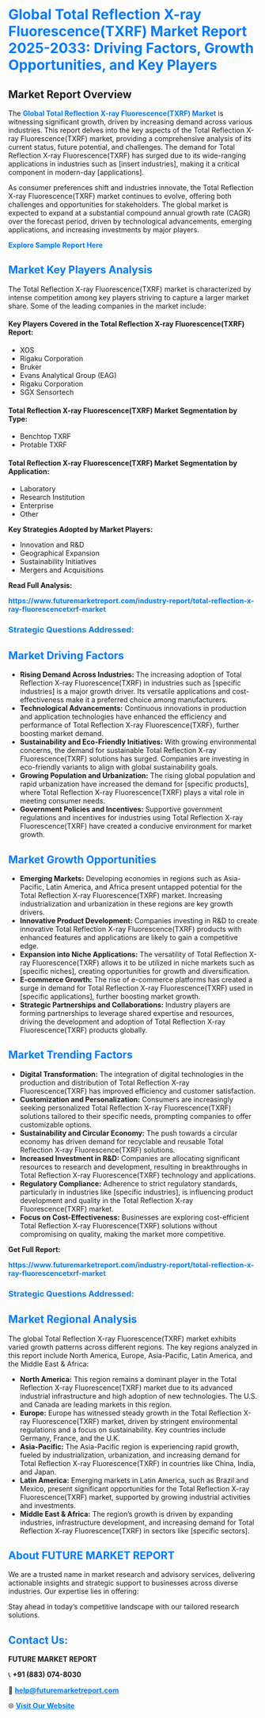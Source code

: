 <h1 style="color: #007BFF;">Global Total Reflection X-ray Fluorescence(TXRF) Market Report 2025-2033: Driving Factors, Growth Opportunities, and Key Players</h1>

<section id="overview">
<h2>Market Report Overview</h2>
<p>The <a href="https://www.futuremarketreport.com/industry-report/total-reflection-x-ray-fluorescencetxrf-market" style="color: #007BFF; text-decoration: none;"><strong>Global Total Reflection X-ray Fluorescence(TXRF) Market</strong></a> is witnessing significant growth, driven by increasing demand across various industries. This report delves into the key aspects of the Total Reflection X-ray Fluorescence(TXRF) market, providing a comprehensive analysis of its current status, future potential, and challenges. The demand for Total Reflection X-ray Fluorescence(TXRF) has surged due to its wide-ranging applications in industries such as [insert industries], making it a critical component in modern-day [applications].</p>
<p>As consumer preferences shift and industries innovate, the Total Reflection X-ray Fluorescence(TXRF) market continues to evolve, offering both challenges and opportunities for stakeholders. The global market is expected to expand at a substantial compound annual growth rate (CAGR) over the forecast period, driven by technological advancements, emerging applications, and increasing investments by major players.</p>
</section>

<section id="overview">
<p><a href="https://www.futuremarketreport.com/request-sample/reportId=91547" style="color: #007BFF; text-decoration: none;"><strong>Explore Sample Report Here</strong></a></p>
</section>

<section id="key-players">
<h2 style="color: #007BFF;">Market Key Players Analysis</h2>
<p>The Total Reflection X-ray Fluorescence(TXRF) market is characterized by intense competition among key players striving to capture a larger market share. Some of the leading companies in the market include:</p>
<h4>Key Players Covered in the Total Reflection X-ray Fluorescence(TXRF) Report:</h4>
<ul><li>XOS</li><li>Rigaku Corporation</li><li>Bruker</li><li>Evans Analytical Group (EAG)</li><li>Rigaku Corporation</li><li>SGX Sensortech</li></ul>
<h4>Total Reflection X-ray Fluorescence(TXRF) Market Segmentation by Type:</h4>
<ul><li>Benchtop TXRF</li><li>Protable TXRF</li></ul>

<h4>Total Reflection X-ray Fluorescence(TXRF) Market Segmentation by Application:</h4>
<ul><li>Laboratory</li><li>Research Institution</li><li>Enterprise</li><li>Other</li></ul>
<p><strong>Key Strategies Adopted by Market Players:</strong></p>
<ul>
<li>Innovation and R&D</li>
<li>Geographical Expansion</li>
<li>Sustainability Initiatives</li>
<li>Mergers and Acquisitions</li>
</ul>
</section>

<section>
<p><strong>Read Full Analysis: </strong></p><a href="https://www.futuremarketreport.com/industry-report/total-reflection-x-ray-fluorescencetxrf-market" style="color: #007BFF; text-decoration: none;"><strong>https://www.futuremarketreport.com/industry-report/total-reflection-x-ray-fluorescencetxrf-market</strong></a>
<h3 style="color: #007BFF;">Strategic Questions Addressed:</h3>
</section>

<section id="driving-factors">
<h2 style="color: #007BFF;">Market Driving Factors</h2>
<ul>
<li><strong>Rising Demand Across Industries:</strong> The increasing adoption of Total Reflection X-ray Fluorescence(TXRF) in industries such as [specific industries] is a major growth driver. Its versatile applications and cost-effectiveness make it a preferred choice among manufacturers.</li>
<li><strong>Technological Advancements:</strong> Continuous innovations in production and application technologies have enhanced the efficiency and performance of Total Reflection X-ray Fluorescence(TXRF), further boosting market demand.</li>
<li><strong>Sustainability and Eco-Friendly Initiatives:</strong> With growing environmental concerns, the demand for sustainable Total Reflection X-ray Fluorescence(TXRF) solutions has surged. Companies are investing in eco-friendly variants to align with global sustainability goals.</li>
<li><strong>Growing Population and Urbanization:</strong> The rising global population and rapid urbanization have increased the demand for [specific products], where Total Reflection X-ray Fluorescence(TXRF) plays a vital role in meeting consumer needs.</li>
<li><strong>Government Policies and Incentives:</strong> Supportive government regulations and incentives for industries using Total Reflection X-ray Fluorescence(TXRF) have created a conducive environment for market growth.</li>
</ul>
</section>

<section id="growth-opportunities">
<h2 style="color: #007BFF;">Market Growth Opportunities</h2>
<ul>
<li><strong>Emerging Markets:</strong> Developing economies in regions such as Asia-Pacific, Latin America, and Africa present untapped potential for the Total Reflection X-ray Fluorescence(TXRF) market. Increasing industrialization and urbanization in these regions are key growth drivers.</li>
<li><strong>Innovative Product Development:</strong> Companies investing in R&D to create innovative Total Reflection X-ray Fluorescence(TXRF) products with enhanced features and applications are likely to gain a competitive edge.</li>
<li><strong>Expansion into Niche Applications:</strong> The versatility of Total Reflection X-ray Fluorescence(TXRF) allows it to be utilized in niche markets such as [specific niches], creating opportunities for growth and diversification.</li>
<li><strong>E-commerce Growth:</strong> The rise of e-commerce platforms has created a surge in demand for Total Reflection X-ray Fluorescence(TXRF) used in [specific applications], further boosting market growth.</li>
<li><strong>Strategic Partnerships and Collaborations:</strong> Industry players are forming partnerships to leverage shared expertise and resources, driving the development and adoption of Total Reflection X-ray Fluorescence(TXRF) products globally.</li>
</ul>
</section>

<section id="trending-factors">
<h2 style="color: #007BFF;">Market Trending Factors</h2>
<ul>
<li><strong>Digital Transformation:</strong> The integration of digital technologies in the production and distribution of Total Reflection X-ray Fluorescence(TXRF) has improved efficiency and customer satisfaction.</li>
<li><strong>Customization and Personalization:</strong> Consumers are increasingly seeking personalized Total Reflection X-ray Fluorescence(TXRF) solutions tailored to their specific needs, prompting companies to offer customizable options.</li>
<li><strong>Sustainability and Circular Economy:</strong> The push towards a circular economy has driven demand for recyclable and reusable Total Reflection X-ray Fluorescence(TXRF) solutions.</li>
<li><strong>Increased Investment in R&D:</strong> Companies are allocating significant resources to research and development, resulting in breakthroughs in Total Reflection X-ray Fluorescence(TXRF) technology and applications.</li>
<li><strong>Regulatory Compliance:</strong> Adherence to strict regulatory standards, particularly in industries like [specific industries], is influencing product development and quality in the Total Reflection X-ray Fluorescence(TXRF) market.</li>
<li><strong>Focus on Cost-Effectiveness:</strong> Businesses are exploring cost-efficient Total Reflection X-ray Fluorescence(TXRF) solutions without compromising on quality, making the market more competitive.</li>
</ul>
</section>

<section>
<p><strong>Get Full Report: </strong></p><a href="https://www.futuremarketreport.com/industry-report/total-reflection-x-ray-fluorescencetxrf-market" style="color: #007BFF; text-decoration: none;"><strong>https://www.futuremarketreport.com/industry-report/total-reflection-x-ray-fluorescencetxrf-market</strong></a>
<h3 style="color: #007BFF;">Strategic Questions Addressed:</h3>
</section>


<section id="regional-analysis">
<h2 style="color: #007BFF;">Market Regional Analysis</h2>
<p>The global Total Reflection X-ray Fluorescence(TXRF) market exhibits varied growth patterns across different regions. The key regions analyzed in this report include North America, Europe, Asia-Pacific, Latin America, and the Middle East & Africa:</p>
<ul>
<li><strong>North America:</strong> This region remains a dominant player in the Total Reflection X-ray Fluorescence(TXRF) market due to its advanced industrial infrastructure and high adoption of new technologies. The U.S. and Canada are leading markets in this region.</li>
<li><strong>Europe:</strong> Europe has witnessed steady growth in the Total Reflection X-ray Fluorescence(TXRF) market, driven by stringent environmental regulations and a focus on sustainability. Key countries include Germany, France, and the U.K.</li>
<li><strong>Asia-Pacific:</strong> The Asia-Pacific region is experiencing rapid growth, fueled by industrialization, urbanization, and increasing demand for Total Reflection X-ray Fluorescence(TXRF) in countries like China, India, and Japan.</li>
<li><strong>Latin America:</strong> Emerging markets in Latin America, such as Brazil and Mexico, present significant opportunities for the Total Reflection X-ray Fluorescence(TXRF) market, supported by growing industrial activities and investments.</li>
<li><strong>Middle East & Africa:</strong> The region’s growth is driven by expanding industries, infrastructure development, and increasing demand for Total Reflection X-ray Fluorescence(TXRF) in sectors like [specific sectors].</li>
</ul>
</section>

<footer>
<h2 style="color: #007BFF;">About FUTURE MARKET REPORT</h2>
<p>We are a trusted name in market research and advisory services, delivering actionable insights and strategic support to businesses across diverse industries. Our expertise lies in offering:</p>

<p>Stay ahead in today’s competitive landscape with our tailored research solutions.</p>

<h2 style="color: #007BFF;">Contact Us:</h2>
<p><strong>FUTURE MARKET REPORT</strong></p>
<p>📞 <strong>+91 (883) 074-8030</strong></p>
<p>📧 <strong><a href="mailto:help@futuremarketreport.com" style="color: #007BFF;">help@futuremarketreport.com</a></strong></p>
<p>🌐 <strong><a href="https://www.futuremarketreport.com/" style="color: #007BFF;">Visit Our Website</a></strong></p>
</footer>